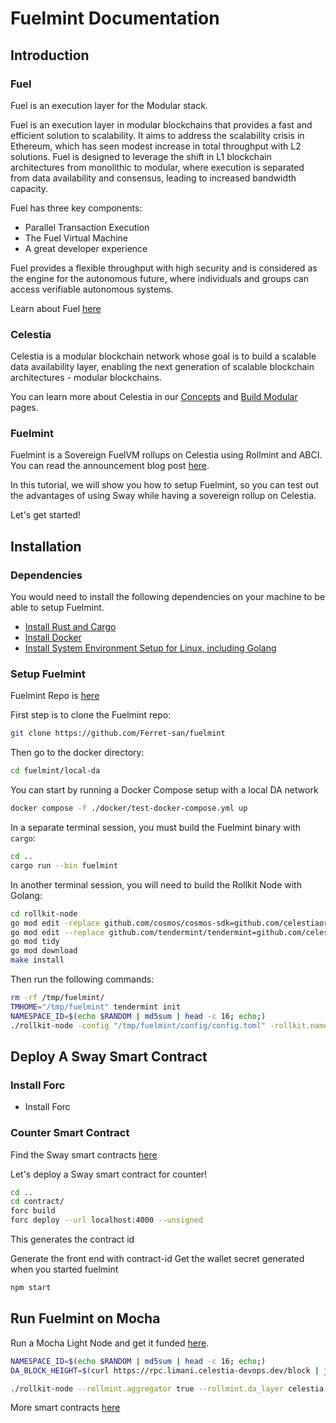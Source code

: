 # Fuelmint Documentation

## Introduction

### Fuel

Fuel is an execution layer for the Modular stack.

Fuel is an execution layer in modular blockchains
that provides a fast and efficient solution
to scalability. It aims to address the scalability
crisis in Ethereum, which has seen modest increase
in total throughput with L2 solutions. Fuel is designed
to leverage the shift in L1 blockchain architectures
from monolithic to modular, where execution is separated
from data availability and consensus, leading to increased
bandwidth capacity.

Fuel has three key components:

* Parallel Transaction Execution
* The Fuel Virtual Machine
* A great developer experience

Fuel provides a flexible throughput with high security
and is considered as the engine for the autonomous future,
where individuals and groups can access verifiable
autonomous systems.

Learn about Fuel [here](https://www.fuel.network/)

### Celestia

Celestia is a modular blockchain network whose goal
is to build a scalable data availability layer,
enabling the next generation of scalable blockchain
architectures - modular blockchains.

You can learn more about Celestia in our
[Concepts](../../concepts/how-celestia-works/introduction)
and [Build Modular](../build-modular) pages.

### Fuelmint

Fuelmint is a Sovereign FuelVM rollups on Celestia using
Rollmint and ABCI. You can read the announcement blog post
[here](TBD).

In this tutorial, we will show you how to setup Fuelmint, so
you can test out the advantages of using Sway while having a sovereign
rollup on Celestia.

Let's get started!

## Installation

### Dependencies

You would need to install the following dependencies on your machine
to be able to setup Fuelmint.

* [Install Rust and Cargo](https://doc.rust-lang.org/cargo/getting-started/installation.html)
* [Install Docker](https://docs.docker.com/engine/install/ubuntu/)
* [Install System Environment Setup for Linux, including Golang](../nodes/environment)

### Setup Fuelmint

Fuelmint Repo is [here](https://github.com/Ferret-san/fuelmint/tree/tx_pool_experiment)

First step is to clone the Fuelmint repo:

```bash
git clone https://github.com/Ferret-san/fuelmint
```

Then go to the docker directory:

```bash
cd fuelmint/local-da
```

You can start by running a Docker Compose
setup with a local DA network

```bash
docker compose -f ./docker/test-docker-compose.yml up
```

In a separate terminal session, you must
build the Fuelmint binary with `cargo`:

```bash
cd ..
cargo run --bin fuelmint
```

In another terminal session, you will need
to build the Rollkit Node with Golang:

```bash
cd rollkit-node
go mod edit -replace github.com/cosmos/cosmos-sdk=github.com/celestiaorg/cosmos-sdk-rollmint@v0.46.7-rollmint-v0.5.0-no-fraud-proofs
go mod edit --replace github.com/tendermint/tendermint=github.com/celestiaorg/tendermint@v0.34.22-0.20221013213714-8be9b54c8c21
go mod tidy
go mod download
make install
```

Then run the following commands:

<!-- markdownlint-disable MD013 -->
```bash
rm -rf /tmp/fuelmint/
TMHOME="/tmp/fuelmint" tendermint init
NAMESPACE_ID=$(echo $RANDOM | md5sum | head -c 16; echo;)
./rollkit-node -config "/tmp/fuelmint/config/config.toml" -rollkit.namespace_id $NAMESPACE_ID -rollkit.da_start_height 1
```
<!-- markdownlint-enable MD013 -->

## Deploy A Sway Smart Contract

### Install Forc

* Install Forc

### Counter Smart Contract

Find the Sway smart contracts [here](https://fuellabs.github.io/fuels-ts/QUICKSTART)

Let's deploy a Sway smart contract for counter!

```bash
cd ..
cd contract/
forc build
forc deploy --url localhost:4000 --unsigned
```

This generates the contract id

Generate the front end with contract-id
Get the wallet secret generated when you started fuelmint

```bash
npm start
```

## Run Fuelmint on Mocha

Run a Mocha Light Node and get it funded [here](../../nodes/light-node).

```bash
NAMESPACE_ID=$(echo $RANDOM | md5sum | head -c 16; echo;)
DA_BLOCK_HEIGHT=$(curl https://rpc.limani.celestia-devops.dev/block | jq -r '.result.block.header.height')
```

<!-- markdownlint-disable MD013 -->
```bash
./rollkit-node --rollmint.aggregator true --rollmint.da_layer celestia --rollmint.da_config='{"base_url":"http://localhost:26659","timeout":60000000000,"gas_limit":6000000,"fee":6000}' --rollmint.namespace_id $NAMESPACE_ID --rollmint.da_start_height $DA_BLOCK_HEIGHT 
```
<!-- markdownlint-enable MD013 -->

More smart contracts [here](https://github.com/FuelLabs/sway-applications)
